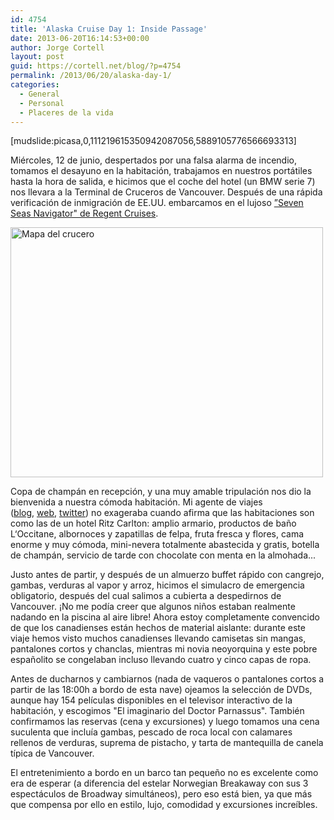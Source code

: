```yaml
---
id: 4754
title: 'Alaska Cruise Day 1: Inside Passage'
date: 2013-06-20T16:14:53+00:00
author: Jorge Cortell
layout: post
guid: https://cortell.net/blog/?p=4754
permalink: /2013/06/20/alaska-day-1/
categories:
  - General
  - Personal
  - Placeres de la vida
---
```

[mudslide:picasa,0,111219615350942087056,5889105776566693313]

Miércoles, 12 de junio, despertados por una falsa alarma de incendio, tomamos el desayuno en la habitación, trabajamos en nuestros portátiles hasta la hora de salida, e hicimos que el coche del hotel (un BMW serie 7) nos llevara a la Terminal de Cruceros de Vancouver. Después de una rápida verificación de inmigración de EE.UU. embarcamos en el lujoso <a title="https://www.rssc.com/ships/seven_seas_navigator/" href="https://www.rssc.com/ships/seven_seas_navigator/" target="_blank">”Seven Seas Navigator" de Regent Cruises</a>.

<img class="aligncenter" alt="Mapa del crucero" src="https://www.rssc.com/media/cruises/map_images/NAV13lg/NAV130626.jpg" width="500" height="400" />

Copa de champán en recepción, y una muy amable tripulación nos dio la bienvenida a nuestra cómoda habitación. Mi agente de viajes (<a title="https://stephanieserinotravelblog.blogspot.com" href="https://stephanieserinotravelblog.blogspot.com" target="_blank">blog</a>, <a title="https://www.stephaniestravels.com" href="https://www.stephaniestravels.com" target="_blank">web</a>, <a title="https://twitter.com/Cruise_Curator" href="https://twitter.com/Cruise_Curator" target="_blank">twitter</a>) no exageraba cuando afirma que las habitaciones son como las de un hotel Ritz Carlton: amplio armario, productos de baño L‘Occitane, albornoces y zapatillas de felpa, fruta fresca y flores, cama enorme y muy cómoda, mini-nevera totalmente abastecida y gratis, botella de champán, servicio de tarde con chocolate con menta en la almohada...

Justo antes de partir, y después de un almuerzo buffet rápido con cangrejo, gambas, verduras al vapor y arroz, hicimos el simulacro de emergencia obligatorio, después del cual salimos a cubierta a despedirnos de Vancouver. ¡No me podía creer que algunos niños estaban realmente nadando en la piscina al aire libre! Ahora estoy completamente convencido de que los canadienses están hechos de material aislante: durante este viaje hemos visto muchos canadienses llevando camisetas sin mangas, pantalones cortos y chanclas, mientras mi novia neoyorquina y este pobre españolito se congelaban incluso llevando cuatro y cinco capas de ropa.

Antes de ducharnos y cambiarnos (nada de vaqueros o pantalones cortos a partir de las 18:00h a bordo de esta nave) ojeamos la selección de DVDs, aunque hay 154 películas disponibles en el televisor interactivo de la habitación, y escogimos "El imaginario del Doctor Parnassus". También confirmamos las reservas (cena y excursiones) y luego tomamos una cena suculenta que incluía gambas, pescado de roca local con calamares rellenos de verduras, suprema de pistacho, y tarta de mantequilla de canela típica de Vancouver.

El entretenimiento a bordo en un barco tan pequeño no es excelente como era de esperar (a diferencia del estelar Norwegian Breakaway con sus 3 espectáculos de Broadway simultáneos), pero eso está bien, ya que más que compensa por ello en estilo, lujo, comodidad y excursiones increíbles.